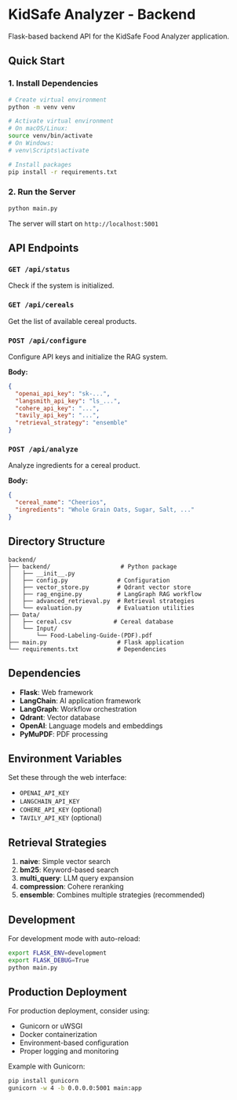 # KidSafe Analyzer - Backend

Flask-based backend API for the KidSafe Food Analyzer application.

## Quick Start

### 1. Install Dependencies

```bash
# Create virtual environment
python -m venv venv

# Activate virtual environment
# On macOS/Linux:
source venv/bin/activate
# On Windows:
# venv\Scripts\activate

# Install packages
pip install -r requirements.txt
```

### 2. Run the Server

```bash
python main.py
```

The server will start on `http://localhost:5001`

## API Endpoints

### `GET /api/status`
Check if the system is initialized.

### `GET /api/cereals`
Get the list of available cereal products.

### `POST /api/configure`
Configure API keys and initialize the RAG system.

**Body:**
```json
{
  "openai_api_key": "sk-...",
  "langsmith_api_key": "ls_...",
  "cohere_api_key": "...",
  "tavily_api_key": "...",
  "retrieval_strategy": "ensemble"
}
```

### `POST /api/analyze`
Analyze ingredients for a cereal product.

**Body:**
```json
{
  "cereal_name": "Cheerios",
  "ingredients": "Whole Grain Oats, Sugar, Salt, ..."
}
```

## Directory Structure

```
backend/
├── backend/                    # Python package
│   ├── __init__.py
│   ├── config.py              # Configuration
│   ├── vector_store.py        # Qdrant vector store
│   ├── rag_engine.py          # LangGraph RAG workflow
│   ├── advanced_retrieval.py  # Retrieval strategies
│   └── evaluation.py          # Evaluation utilities
├── Data/
│   ├── cereal.csv            # Cereal database
│   └── Input/
│       └── Food-Labeling-Guide-(PDF).pdf
├── main.py                    # Flask application
└── requirements.txt           # Dependencies
```

## Dependencies

- **Flask**: Web framework
- **LangChain**: AI application framework
- **LangGraph**: Workflow orchestration
- **Qdrant**: Vector database
- **OpenAI**: Language models and embeddings
- **PyMuPDF**: PDF processing

## Environment Variables

Set these through the web interface:
- `OPENAI_API_KEY`
- `LANGCHAIN_API_KEY`
- `COHERE_API_KEY` (optional)
- `TAVILY_API_KEY` (optional)

## Retrieval Strategies

1. **naive**: Simple vector search
2. **bm25**: Keyword-based search
3. **multi_query**: LLM query expansion
4. **compression**: Cohere reranking
5. **ensemble**: Combines multiple strategies (recommended)

## Development

For development mode with auto-reload:

```bash
export FLASK_ENV=development
export FLASK_DEBUG=True
python main.py
```

## Production Deployment

For production deployment, consider using:
- Gunicorn or uWSGI
- Docker containerization
- Environment-based configuration
- Proper logging and monitoring

Example with Gunicorn:
```bash
pip install gunicorn
gunicorn -w 4 -b 0.0.0.0:5001 main:app
```


